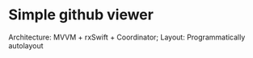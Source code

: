 # Simple github viewer
Architecture: MVVM + rxSwift + Coordinator;
Layout: Programmatically autolayout
